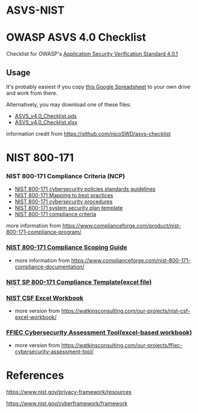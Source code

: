# ASVS-NIST
# OWASP ASVS 4.0 Checklist

Checklist for OWASP's [Application Security Verification Standard 4.0.1](https://www.owasp.org/index.php/Category:OWASP_Application_Security_Verification_Standard_Project)

## Usage
It's probably easiest if you copy [this Google Spreadsheet](https://docs.google.com/spreadsheets/d/11BNnfM8ImoL7PolLTgPch7xfdQDYTRfELbnayfZLDNI/edit#gid=1971184028) to your own drive and work from there.

Alternatively, you may download one of these files:

* [ASVS_v4.0_Checklist.ods](https://docs.google.com/spreadsheets/d/11BNnfM8ImoL7PolLTgPch7xfdQDYTRfELbnayfZLDNI/export?format=ods&id=11BNnfM8ImoL7PolLTgPch7xfdQDYTRfELbnayfZLDNI)
* [ASVS_v4.0_Checklist.xlsx](https://docs.google.com/spreadsheets/d/11BNnfM8ImoL7PolLTgPch7xfdQDYTRfELbnayfZLDNI/export?format=xlsx&id=11BNnfM8ImoL7PolLTgPch7xfdQDYTRfELbnayfZLDNI)

information credit from https://github.com/nicoSWD/asvs-checklist


# NIST 800-171

### NIST 800-171 Compliance Criteria (NCP)

* [NIST 800-171 cybersecurity policies standards guidelines](http://examples.complianceforge.com/NIST%20800-171%20Compliance%20Program%20Example%20-%20NIST%20800-171%20Compliance%20Program%20%28policies%20%26%20standards%29.pdf)
* [NIST 800-171 Mapping to best practices](http://examples.complianceforge.com/NIST%20800-171%20Compliance%20Program%20Example%20-%20Mapping%20standards%20to%20NIST%20and%20ISO%20frameworks.pdf)
* [NIST 800-171 cybersecurity procedures](http://examples.complianceforge.com/NIST%20800-171%20Compliance%20Program%20Example%20-%20Cybersecurity%20Standardized%20Operating%20Procedures%20%28CSOP%29.pdf)
* [NIST 800-171 system security plan template](http://examples.complianceforge.com/NIST%20800-171%20Compliance%20Program%20Example%20-%20System%20Security%20Plan%20%28SSP%29.pdf)
* [NIST 800-171 compliance criteria](http://examples.complianceforge.com/NIST%20800-171%20Compliance%20Program%20Example%20-%20Reasonable%20compliance%20criteria.pdf)

more information from https://www.complianceforge.com/product/nist-800-171-compliance-program/

### [NIST 800-171 Compliance Scoping Guide](http://examples.complianceforge.com/nist-800-171/NIST%20800-171%20Compliance%20Scoping%20Guide.pdf)

* more information from https://www.complianceforge.com/nist-800-171-compliance-documentation/

### [NIST SP 800-171 Compliance Template(excel file)](https://library.educause.edu/resources/2016/9/nist-sp-800-171-compliance-template)

### [NIST CSF Excel Workbook](https://watkinsconsulting.com/wp-content/uploads/2019/03/Watkins-NIST-CSF-with-scoring-v4.50-locked.xlsm)

* more version from https://watkinsconsulting.com/our-projects/nist-csf-excel-workbook/

### [FFIEC Cybersecurity Assessment Tool(excel-based workbook)](https://watkinsconsulting.com/wp-content/uploads/2018/09/FFIEC-Cyber-Assessment-Tool-v2.1-locked.xlsx)

* more version from https://watkinsconsulting.com/our-projects/ffiec-cybersecurity-assessment-tool/









# References





https://www.nist.gov/privacy-framework/resources



https://www.nist.gov/cyberframework/framework


